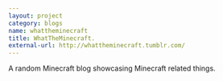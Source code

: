 ```yaml
---
layout: project
category: blogs
name: whattheminecraft
title: WhatTheMinecraft.
external-url: http://whattheminecraft.tumblr.com/
---
```


A random Minecraft blog showcasing Minecraft related things.
